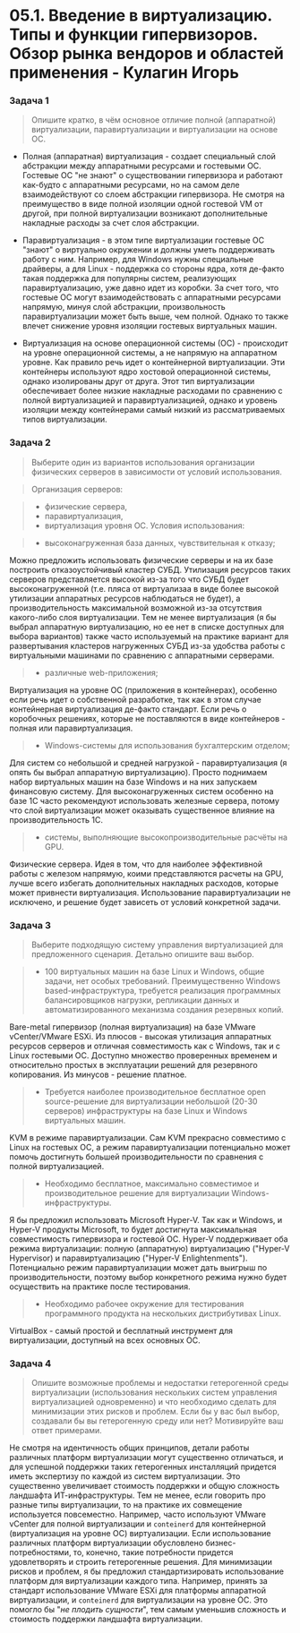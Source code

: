 # 05.1. Введение в виртуализацию. Типы и функции гипервизоров. Обзор рынка вендоров и областей применения - Кулагин Игорь
### Задача 1
> Опишите кратко, в чём основное отличие полной (аппаратной) виртуализации, паравиртуализации и виртуализации на основе ОС.

- Полная (аппаратная) виртуализация - создает специальный слой абстракции между аппаратными ресурсами и гостевыми ОС. Гостевые ОС "не знают" о существовании гипервизора и работают как-будто с аппаратными ресурсами, но на самом деле взаимодействуют со слоем абстракции гипервизора. Не смотря на преимущество в виде полной изоляции одной гостевой VM от другой, при полной виртуализации возникают дополнительные накладные расходы за счет слоя абстракции.

- Паравиртуализация - в этом типе виртуализации гостевые ОС "знают" о виртуально окружении и должны уметь поддерживать работу с ним. Например, для Windows нужны специальные драйверы, а для Linux - поддержка со стороны ядра, хотя де-факто такая поддержка для популярны систем, реализующих паравиртуализацию, уже давно идет из коробки. За счет того, что гостевые ОС могут взаимодействовать с аппаратными ресурсами напрямую, минуя слой абстракции, произвольность паравиртуализации может быть выше, чем полной. Однако то также влечет снижение уровня изоляции гостевых виртуальных машин.

- Виртуализация на основе операционной системы (ОС) - происходит на уровне операционной системы, а не напрямую на аппаратном уровне. Как правило речь идет о контейнерной виртуализации. Эти контейнеры используют ядро хостовой операционной системы, однако изолированы друг от друга. Этот тип виртуализации обеспечивает более низкие накладные расходами по сравнению с полной виртуализацией и паравиртуализацией, однако и уровень изоляции между контейнерами самый низкий из рассматриваемых типов виртуализации.

### Задача 2
> Выберите один из вариантов использования организации физических серверов в зависимости от условий использования.

> Организация серверов:

> - физические сервера,
> - паравиртуализация,
> - виртуализация уровня ОС.
> Условия использования:

> - высоконагруженная база данных, чувствительная к отказу;

Можно предложить использовать физические серверы и на их базе построить отказоустойчивый кластер СУБД. Утилизация ресурсов таких серверов представляется высокой из-за того что СУБД будет высоконагруженной (т.е. пляса от виртуализаа в виде более высокой утилизации аппаратных ресурсов наблюдаться не будет), а производительность максимальной возможной из-за отсутствия какого-либо слоя виртуализации. Тем не менее виртуализация (я бы выбрал аппаратную виртуализацию, но ее нет в списке доступных для выбора вариантов) также часто используемый на практике вариант для развертывания кластеров нагруженных СУБД из-за удобства работы с виртуальными машинами по сравнению с аппаратными серверами.

> - различные web-приложения;

Виртуализация на уровне ОС (приложения в контейнерах), особенно если речь идет о собственной разработке, так как в этом случае контейнерная виртуализация де-факто стандарт. Если речь о коробочных решениях, которые не поставляются в виде контейнеров - полная или паравиртуализация.

> - Windows-системы для использования бухгалтерским отделом;

Для систем со небольшой и средней нагрузкой - паравиртуализация (я опять бы выбрал аппаратную виртуализацию). Просто поднимаем набор виртуальных машин на базе Windows и на них запускаем финансовую систему. Для высоконагруженных систем особенно на базе 1С часто рекомендуют использовать железные сервера, потому что слой виртуализации может оказывать существенное влияние на производительность 1С.   

> - системы, выполняющие высокопроизводительные расчёты на GPU.

Физические сервера. Идея в том, что для наиболее эффективной работы с железом напрямую, коими представляются расчеты на GPU, лучше всего избегать дополнительных накладных расходов, которые может привнести виртуализация. Использование паравиртуализации не исключено, и решение будет зависеть от условий конкретной задачи.

### Задача 3
> Выберите подходящую систему управления виртуализацией для предложенного сценария. Детально опишите ваш выбор.

> - 100 виртуальных машин на базе Linux и Windows, общие задачи, нет особых требований. Преимущественно Windows based-инфраструктура, требуется реализация программных балансировщиков нагрузки, репликации данных и автоматизированного механизма создания резервных копий.

Bare-metal гипервизор (полная виртуализация) на базе VMware vCenter/VMware ESXi. Из плюсов - высокая утилизация аппаратных ресурсов серверов и отличная совместимость как с Windows, так и с Linux гостевыми ОС. Доступно множество проверенных временем и относительно простых в эксплуатации решений для резервного копирования. Из минусов - решение платное.

> - Требуется наиболее производительное бесплатное open source-решение для виртуализации небольшой (20-30 серверов) инфраструктуры на базе Linux и Windows виртуальных машин.

KVM в режиме паравиртуализации. Сам KVM прекрасно совместимо с Linux на гостевых ОС, а режим паравиртуализации потенциально может помочь достигнуть большей производительности по сравнения с полной виртуализацией. 

> - Необходимо бесплатное, максимально совместимое и производительное решение для виртуализации Windows-инфраструктуры.

Я бы предложил использовать Microsoft Hyper-V. Так как и Windows, и Hyper-V продукты Microsoft, то будет достигнута максимальная совместимость гипервизора и гостевой ОС. Hyper-V поддерживает оба режима виртуализации: полную (аппаратную) виртуализацию ("Hyper-V Hypervisor) и паравиртуализацию ("Hyper-V Enlightenments"). Потенциально режим паравиртуализации может дать выигрыш по производительности, поэтому выбор конкретного режима нужно будет осуществить на практике после тестирования.

> - Необходимо рабочее окружение для тестирования программного продукта на нескольких дистрибутивах Linux.

VirtualBox - самый простой и бесплатный инструмент для виртуализации, доступный на всех основных ОС. 

### Задача 4
> Опишите возможные проблемы и недостатки гетерогенной среды виртуализации (использования нескольких систем управления виртуализацией одновременно) и что необходимо сделать для минимизации этих рисков и проблем. Если бы у вас был выбор, создавали бы вы гетерогенную среду или нет? Мотивируйте ваш ответ примерами.

Не смотря на идентичность общих принципов, детали работы различных платформ виртуализации могут существенно отличаться, и для успешной поддержки таких гетерогенных инсталляций придется иметь экспертизу по каждой из систем виртуализации. Это существенно увеличивает стоимость поддержки и общую сложность ландшафта ИТ-инфраструктуры. Тем не менее, если говорить про разные типы виртуализации, то на практике их совмещение используется повсеместно. Например, часто используют VMware vCenter для полной виртуализации и `conteinerd` для контейнерной (виртуализация на уровне ОС) виртуализации. Если использование различных платформ виртуализации обусловлено бизнес-потребностями, то, конечно, такие потребности придется удовлетворять и строить гетерогенные решения. Для минимизации рисков и проблем, я бы предложил стандартизировать использование платформ для виртуализации каждого типа. Например, принять за стандарт использование VMware ESXi для платформы аппаратной виртуализации, и `conteinerd` для виртуализации на уровне ОС. Это помогло бы "*не плодить сущности*", тем самым уменьшив сложность и стоимость поддержки ландшафта виртуализации.